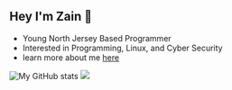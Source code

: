 ## Hey I'm Zain 👋
- Young North Jersey Based Programmer
- Interested in Programming, Linux, and Cyber Security
- learn more about me [here](https://Zainisa.ninja)

![My GitHub stats](https://github-readme-stats.vercel.app/api?username=Zain-Jadoon&show_icons=true&theme=dracula)
![](https://komarev.com/ghpvc/?username=Zain-Jadoon)
